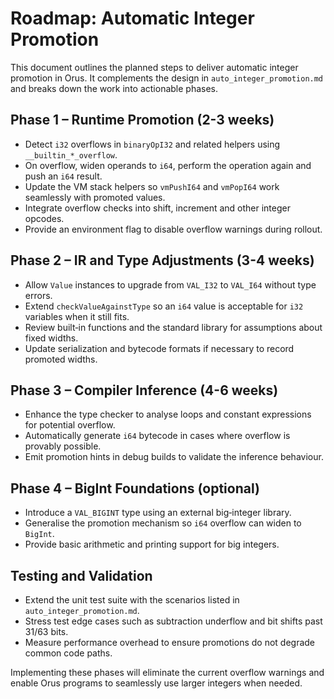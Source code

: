 # Roadmap: Automatic Integer Promotion

This document outlines the planned steps to deliver automatic integer promotion in Orus.
It complements the design in `auto_integer_promotion.md` and breaks down the work into actionable phases.

## Phase 1 – Runtime Promotion (2-3 weeks)
- Detect `i32` overflows in `binaryOpI32` and related helpers using `__builtin_*_overflow`.
- On overflow, widen operands to `i64`, perform the operation again and push an `i64` result.
- Update the VM stack helpers so `vmPushI64` and `vmPopI64` work seamlessly with promoted values.
- Integrate overflow checks into shift, increment and other integer opcodes.
- Provide an environment flag to disable overflow warnings during rollout.

## Phase 2 – IR and Type Adjustments (3-4 weeks)
- Allow `Value` instances to upgrade from `VAL_I32` to `VAL_I64` without type errors.
- Extend `checkValueAgainstType` so an `i64` value is acceptable for `i32` variables when it still fits.
- Review built‑in functions and the standard library for assumptions about fixed widths.
- Update serialization and bytecode formats if necessary to record promoted widths.

## Phase 3 – Compiler Inference (4-6 weeks)
- Enhance the type checker to analyse loops and constant expressions for potential overflow.
- Automatically generate `i64` bytecode in cases where overflow is provably possible.
- Emit promotion hints in debug builds to validate the inference behaviour.

## Phase 4 – BigInt Foundations (optional)
- Introduce a `VAL_BIGINT` type using an external big‑integer library.
- Generalise the promotion mechanism so `i64` overflow can widen to `BigInt`.
- Provide basic arithmetic and printing support for big integers.

## Testing and Validation
- Extend the unit test suite with the scenarios listed in `auto_integer_promotion.md`.
- Stress test edge cases such as subtraction underflow and bit shifts past 31/63 bits.
- Measure performance overhead to ensure promotions do not degrade common code paths.

Implementing these phases will eliminate the current overflow warnings and enable Orus programs to seamlessly use larger integers when needed.
